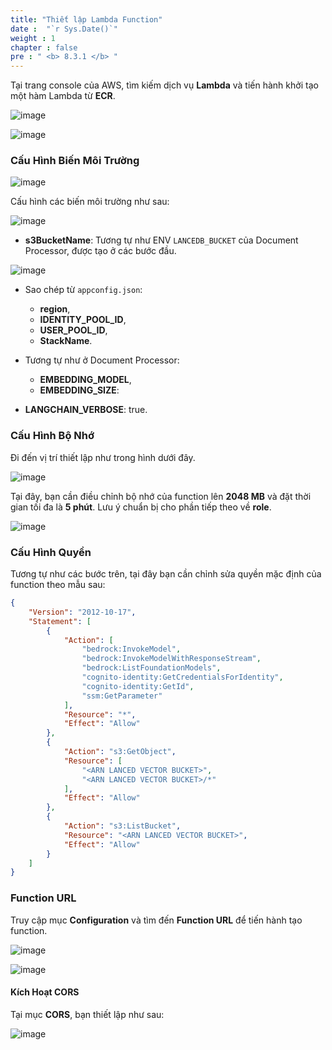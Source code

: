 ```yaml
---
title: "Thiết lập Lambda Function"
date :  "`r Sys.Date()`" 
weight : 1
chapter : false
pre : " <b> 8.3.1 </b> "
---
```


Tại trang console của AWS, tìm kiếm dịch vụ **Lambda** và tiến hành khởi tạo một hàm Lambda từ **ECR**.

![image](/images/Lambda%20ac32d7935d7e4ace911b6413f3776394/image.png)

![image](/images/Lambda%20ac32d7935d7e4ace911b6413f3776394/image%2035.png)

### Cấu Hình Biến Môi Trường

![image](/images/Lambda%20ac32d7935d7e4ace911b6413f3776394/image%204.png)

Cấu hình các biến môi trường như sau:

![image](/images/Lambda%20ac32d7935d7e4ace911b6413f3776394/image%2036.png)

- **s3BucketName**: Tương tự như ENV `LANCEDB_BUCKET` của Document Processor, được tạo ở các bước đầu.

![image](/images/Lambda%20ac32d7935d7e4ace911b6413f3776394/image%2023.png)

- Sao chép từ `appconfig.json`:
  - **region**,
  - **IDENTITY_POOL_ID**,
  - **USER_POOL_ID**,
  - **StackName**.
  
- Tương tự như ở Document Processor:
  - **EMBEDDING_MODEL**,
  - **EMBEDDING_SIZE**: 
- **LANGCHAIN_VERBOSE**: true.

### Cấu Hình Bộ Nhớ

Đi đến vị trí thiết lập như trong hình dưới đây.

![image](/images/Lambda%20ac32d7935d7e4ace911b6413f3776394/image%2025.png)

Tại đây, bạn cần điều chỉnh bộ nhớ của function lên **2048 MB** và đặt thời gian tối đa là **5 phút**. Lưu ý chuẩn bị cho phần tiếp theo về **role**.

![image](/images/Lambda%20ac32d7935d7e4ace911b6413f3776394/image%2037.png)

### Cấu Hình Quyền

Tương tự như các bước trên, tại đây bạn cần chỉnh sửa quyền mặc định của function theo mẫu sau:

```json
{
	"Version": "2012-10-17",
	"Statement": [
		{
			"Action": [
				"bedrock:InvokeModel",
				"bedrock:InvokeModelWithResponseStream",
				"bedrock:ListFoundationModels",
				"cognito-identity:GetCredentialsForIdentity",
				"cognito-identity:GetId",
				"ssm:GetParameter"
			],
			"Resource": "*",
			"Effect": "Allow"
		},
		{
			"Action": "s3:GetObject",
			"Resource": [
				"<ARN LANCED VECTOR BUCKET>",
				"<ARN LANCED VECTOR BUCKET>/*"
			],
			"Effect": "Allow"
		},
		{
			"Action": "s3:ListBucket",
			"Resource": "<ARN LANCED VECTOR BUCKET>",
			"Effect": "Allow"
		}
	]
}
```

### **Function URL**

Truy cập mục **Configuration** và tìm đến **Function URL** để tiến hành tạo function.

![image](/images/Lambda%20ac32d7935d7e4ace911b6413f3776394/image%2038.png)

![image](/images/Lambda%20ac32d7935d7e4ace911b6413f3776394/image%2039.png)

#### Kích Hoạt CORS

Tại mục **CORS**, bạn thiết lập như sau:

![image](/images/Lambda%20ac32d7935d7e4ace911b6413f3776394/image%2040.png)